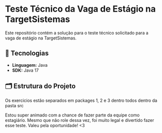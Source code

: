 # Teste Técnico da Vaga de Estágio na TargetSistemas

Este repositório contém a solução para o teste técnico solicitado para a vaga de estágio na TargetSistemas. 


## 🚀 Tecnologias

- **Linguagem:** Java
- **SDK:** Java 17

## 🗂️ Estrutura do Projeto
 Os exercicios estão separados em packages 1, 2 e 3 dentro todos dentro da pasta src






Estou super animado com a chance de fazer parte da equipe como estagiário. Mesmo que não role dessa vez, foi muito legal e divertido fazer esse teste. Valeu pela oportunidade! <3
